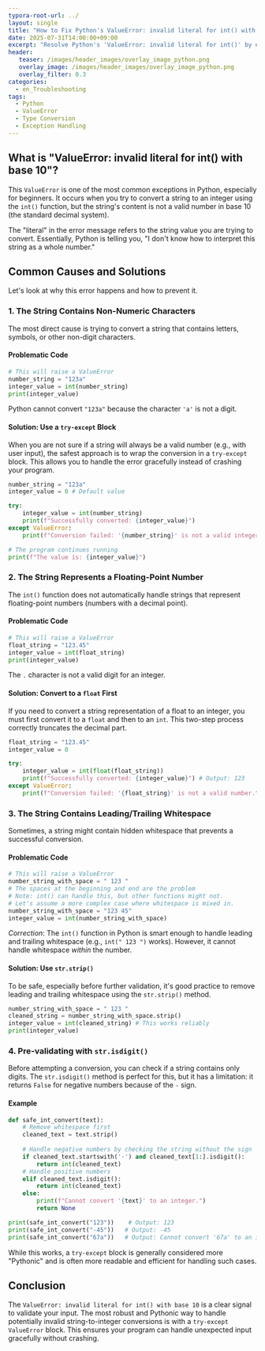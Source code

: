 ```yaml
---
typora-root-url: ../
layout: single
title: "How to Fix Python's ValueError: invalid literal for int() with base 10"
date: 2025-07-31T14:00:00+09:00
excerpt: "Resolve Python's 'ValueError: invalid literal for int()' by ensuring the string you are converting is a valid integer. Learn to use try-except blocks for safe conversion and the str.isdigit() method for validation."
header:
   teaser: /images/header_images/overlay_image_python.png
   overlay_image: /images/header_images/overlay_image_python.png
   overlay_filter: 0.3
categories:
  - en_Troubleshooting
tags:
  - Python
  - ValueError
  - Type Conversion
  - Exception Handling
---
```


## What is "ValueError: invalid literal for int() with base 10"?

This `ValueError` is one of the most common exceptions in Python, especially for beginners. It occurs when you try to convert a string to an integer using the `int()` function, but the string's content is not a valid number in base 10 (the standard decimal system).

The "literal" in the error message refers to the string value you are trying to convert. Essentially, Python is telling you, "I don't know how to interpret this string as a whole number."

## Common Causes and Solutions

Let's look at why this error happens and how to prevent it.

### 1. The String Contains Non-Numeric Characters

The most direct cause is trying to convert a string that contains letters, symbols, or other non-digit characters.

#### Problematic Code

```python
# This will raise a ValueError
number_string = "123a"
integer_value = int(number_string)
print(integer_value)
```

Python cannot convert `"123a"` because the character `'a'` is not a digit.

#### Solution: Use a `try-except` Block

When you are not sure if a string will always be a valid number (e.g., with user input), the safest approach is to wrap the conversion in a `try-except` block. This allows you to handle the error gracefully instead of crashing your program.

```python
number_string = "123a"
integer_value = 0 # Default value

try:
    integer_value = int(number_string)
    print(f"Successfully converted: {integer_value}")
except ValueError:
    print(f"Conversion failed: '{number_string}' is not a valid integer.")

# The program continues running
print(f"The value is: {integer_value}")
```

### 2. The String Represents a Floating-Point Number

The `int()` function does not automatically handle strings that represent floating-point numbers (numbers with a decimal point).

#### Problematic Code

```python
# This will raise a ValueError
float_string = "123.45"
integer_value = int(float_string)
print(integer_value)
```

The `.` character is not a valid digit for an integer.

#### Solution: Convert to a `float` First

If you need to convert a string representation of a float to an integer, you must first convert it to a `float` and then to an `int`. This two-step process correctly truncates the decimal part.

```python
float_string = "123.45"
integer_value = 0

try:
    integer_value = int(float(float_string))
    print(f"Successfully converted: {integer_value}") # Output: 123
except ValueError:
    print(f"Conversion failed: '{float_string}' is not a valid number.")
```

### 3. The String Contains Leading/Trailing Whitespace

Sometimes, a string might contain hidden whitespace that prevents a successful conversion.

#### Problematic Code

```python
# This will raise a ValueError
number_string_with_space = " 123 "
# The spaces at the beginning and end are the problem
# Note: int() can handle this, but other functions might not.
# Let's assume a more complex case where whitespace is mixed in.
number_string_with_space = "123 45" 
integer_value = int(number_string_with_space)
```
*Correction*: The `int()` function in Python is smart enough to handle leading and trailing whitespace (e.g., `int(" 123 ")` works). However, it cannot handle whitespace *within* the number.

#### Solution: Use `str.strip()`

To be safe, especially before further validation, it's good practice to remove leading and trailing whitespace using the `str.strip()` method.

```python
number_string_with_space = " 123 "
cleaned_string = number_string_with_space.strip()
integer_value = int(cleaned_string) # This works reliably
print(integer_value)
```

### 4. Pre-validating with `str.isdigit()`

Before attempting a conversion, you can check if a string contains only digits. The `str.isdigit()` method is perfect for this, but it has a limitation: it returns `False` for negative numbers because of the `-` sign.

#### Example

```python
def safe_int_convert(text):
    # Remove whitespace first
    cleaned_text = text.strip()
    
    # Handle negative numbers by checking the string without the sign
    if cleaned_text.startswith('-') and cleaned_text[1:].isdigit():
        return int(cleaned_text)
    # Handle positive numbers
    elif cleaned_text.isdigit():
        return int(cleaned_text)
    else:
        print(f"Cannot convert '{text}' to an integer.")
        return None

print(safe_int_convert("123"))    # Output: 123
print(safe_int_convert("-45"))   # Output: -45
print(safe_int_convert("67a"))   # Output: Cannot convert '67a' to an integer. None
```

While this works, a `try-except` block is generally considered more "Pythonic" and is often more readable and efficient for handling such cases.

## Conclusion

The `ValueError: invalid literal for int() with base 10` is a clear signal to validate your input. The most robust and Pythonic way to handle potentially invalid string-to-integer conversions is with a `try-except ValueError` block. This ensures your program can handle unexpected input gracefully without crashing.
